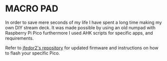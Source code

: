 # MACRO PAD 

In order to save mere seconds of my life I have spent a long time making my own DIY stream deck.
It was made possible by using an old numpad with Raspberry Pi Pico furthermore  I used AHK scripts for specific apps, and requirements.

Refer to [jfedor2's repository](https://github.com/jfedor2/hid-remapper) for updated firmware and instructions on how to flash your specific Pico.
